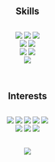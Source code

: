<div align="center">
  <h2>Skills</h2>
  <br />

  <img src="https://img.shields.io/badge/TypeScript-333333?logo=TypeScript&logoColor=white"/>
  <img src="https://img.shields.io/badge/React-333333?logo=React&logoColor=white"/>
  <img src="https://img.shields.io/badge/Next-333333?logo=Next.js&logoColor=white" />

  <br />

  <img src="https://img.shields.io/badge/RTK-333333?logo=redux&logoColor=white"/>
  <img src="https://img.shields.io/badge/React query-333333?logo=React Query&logoColor=white"/>

  <br />

  <img src="https://img.shields.io/badge/jest-333333?logo=Jest&logoColor=white"/>
  <img src="https://img.shields.io/badge/RTL-333333?logo=Testing Library&logoColor=white"/>

  <br />

  <img src="https://img.shields.io/badge/Storybook-333333?logo=Storybook&logoColor=white"/>

  <br />
  <br />
  <br />

  <h2>Interests</h2>

  <br />

  <img src="https://img.shields.io/badge/JS-555555"/>
  <img src="https://img.shields.io/badge/OOP-555555"/>
  <img src="https://img.shields.io/badge/FP-555555"/>
  <img src="https://img.shields.io/badge/TDD-555555"/>
  <img src="https://img.shields.io/badge/GIT-555555"/>
  
  <br />
    
  <img src="https://img.shields.io/badge/UI/UX-555555"/>
  <img src="https://img.shields.io/badge/BOOK-555555"/>
  <img src="https://img.shields.io/badge/WRITING-555555" />
  
  <br />
  <br /> 
  <br /> 
  
  <a href="https://www.acmicpc.net/user/seokzin">
    <img src="http://mazassumnida.wtf/api/mini/generate_badge?boj=seokzin" />
  </a>

  <br />
  <br />
</div>
